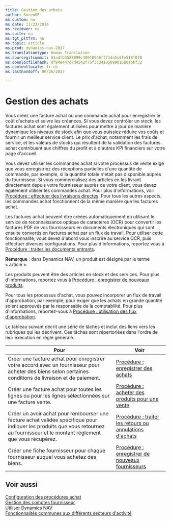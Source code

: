 ```yaml
---
title: Gestion des achats
author: SorenGP
ms.custom: na
ms.date: 11/23/2016
ms.reviewer: na
ms.suite: na
ms.tgt_pltfrm: na
ms.topic: article
ms-prod: dynamics-nav-2017
ms.translationtype: Human Translation
ms.sourcegitcommit: 51adfb3588099c496f0946ff71da5c6fe518f070
ms.openlocfilehash: df94e447d7d4542f75f3c34105099016b0abbf32
ms.contentlocale: fr-ch
ms.lasthandoff: 06/26/2017

---
```


# <a name="manage-purchasing"></a>Gestion des achats
Vous créez une facture achat ou une commande achat pour enregistrer le coût d'achats et suivre les créances. Si vous devez contrôler un stock, les factures achat sont également utilisées pour mettre à jour de manière dynamique les niveaux de stock afin que vous puissiez réduire vos coûts et fournir un meilleur service client. Le prix d'achat, notamment les frais de service, et les valeurs de stocks qui résultent de la validation des factures achat contribuent aux chiffres du profit et à d'autres KPI financiers sur votre page d'accueil.

Vous devez utiliser les commandes achat si votre processus de vente exige que vous enregistriez des réceptions partielles d'une quantité de commande, par exemple, si la quantité totale n'était pas disponible auprès du fournisseur. Si vous commercialisez des articles en les livrant directement depuis votre fournisseur auprès de votre client, vous devez également utiliser les commandes achat. Pour plus d'informations, voir [Procédure : effectuer des livraisons directes](sales-how-drop-shipment.md). Pour tous les autres aspects, les commandes achat fonctionnent de la même manière que les factures achat.

Les factures achat peuvent être créées automatiquement en utilisant le service de reconnaissance optique de caractères (OCR) pour convertir les factures PDF de vos fournisseurs en documents électroniques qui sont ensuite convertis en factures achat par un flux de travail. Pour utiliser cette fonctionnalité, vous devez d'abord vous inscrire au service OCR, puis effectuer diverses configurations. Pour plus d'informations, reportez vous à [Procédure : traiter les documents entrants](across-process-income-documents.md).      

**Remarque** : dans Dynamics NAV, un produit est désigné par le terme « article ».

Les produits peuvent être des articles en stock et des services. Pour plus d'informations, reportez vous à [Procédure : enregistrer de nouveaux produits](inventory-how-register-new-products.md).

Pour tous les processus d'achat, vous pouvez incorporer un flux de travail d'approbation, par exemple, pour exiger que les achats en grande quantité soient approuvés par le responsable de la comptabilité. Pour plus d'informations, reportez-vous à [Procédure : utilisation des flux d'approbation](across-how-use-approval-workflows.md).

Le tableau suivant décrit une série de tâches et inclut des liens vers les rubriques qui les décrivent. Ces tâches sont répertoriées dans l'ordre de leur exécution en règle générale.


|Pour |Voir |
|---|----|
|Créer une facture achat pour enregistrer votre accord avec un fournisseur pour acheter des biens selon certaines conditions de livraison et de paiement. |[Procédure : enregistrer des achats](purchasing-how-record-purchases.md)|
|Créer une facture achat pour toutes les lignes ou pour les lignes sélectionnées sur une facture vente.|[Procédure : acheter des produits pour une vente](purchasing-how-purchase-products-sale.md)|
|Créer un avoir achat pour rembourser une facture achat validée spécifique pour indiquer les produits que vous retournez au fournisseur et le montant règlement que vous récupérez.|[Procédure : traiter les retours ou annulations d'achats](purchasing-how-process-purchase-returns-cancellations.md)|
|Créer une fiche fournisseur pour chaque fournisseur auquel vous achetez des biens.|[Procédure : enregistrer de nouveaux fournisseurs](purchasing-how-register-new-vendors.md)|

## <a name="see-also"></a>Voir aussi
[Configuration des procédures achat](purchasing-setup-purchasing.md)  
[Gestion des comptes fournisseur](payables-manage-payables.md)    
[Utiliser Dynamics NAV](ui-work-product.md)  
[Fonctionnalités communes aux différents secteurs d'activité](ui-across-business-areas.md)

